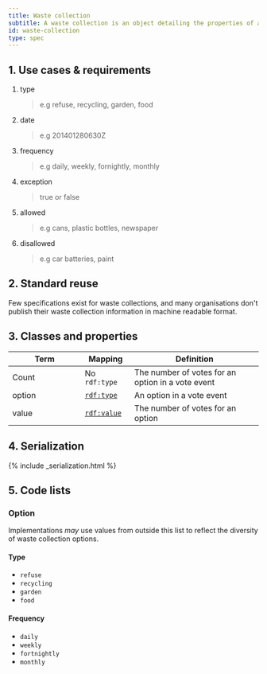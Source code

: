 ```yaml
---
title: Waste collection
subtitle: A waste collection is an object detailing the properties of a refuse and recycling collection.
id: waste-collection
type: spec
---
```

<h2 id="use-cases-and-requirements">1. Use cases &amp; requirements</h2>

1. type

    >e.g refuse, recycling, garden, food

1. date

    >e.g 201401280630Z

1. frequency

    >e.g daily, weekly, fornightly, monthly

1. exception

    >true or false

1. allowed

    >e.g cans, plastic bottles, newspaper

1. disallowed

    >e.g car batteries, paint

<h2 id="standard-reuse">2. Standard reuse</h2>

Few specifications exist for waste collections, and many organisations don't publish their waste collection information in machine readable format.

<h2 id="classes-and-properties">3. Classes and properties</h2>

<table>
  <thead>
    <tr>
      <th width="130">Term</th>
      <th>Mapping</th>
      <th>Definition</th>
    </tr>
  </thead>
  <tbody>
    <tr>
      <td>Count</td>
      <td>No <code>rdf:type</code></td>
      <td>The number of votes for an option in a vote event</td>
    </tr>
    <tr id="rdf:type">
      <td>option</td>
      <td><code><a href="http://www.w3.org/TR/rdf-schema/#ch_type" title="http://www.w3.org/1999/02/22-rdf-syntax-ns#type">rdf:type</a></code></td>
      <td>An option in a vote event</td>
    </tr>
    <tr id="rdf:value">
      <td>value</td>
      <td><code><a href="http://www.w3.org/TR/rdf-schema/#ch_value" title="http://www.w3.org/1999/02/22-rdf-syntax-ns#value">rdf:value</a></code></td>
      <td>The number of votes for an option</td>
    </tr>
  </tbody>
</table>

<h2 id="serialization">4. Serialization</h2>

{% include _serialization.html %}

<h2 id="code-lists">5. Code lists</h2>

### Option

Implementations <em class="rfc2119">may</em> use values from outside this list to reflect the diversity of waste collection options.

#### Type

* `refuse`
* `recycling`
* `garden`
* `food`

#### Frequency

* `daily`
* `weekly`
* `fortnightly`
* `monthly`